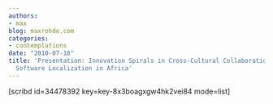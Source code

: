 ```yaml
---
authors:
- max
blog: maxrohde.com
categories:
- contemplations
date: "2010-07-18"
title: 'Presentation: Innovation Spirals in Cross-Cultural Collaboration: A Case of
  Software Localization in Africa'
---
```


\[scribd id=34478392 key=key-8x3boagxgw4hk2vei84 mode=list\]